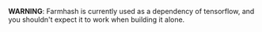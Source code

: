**WARNING**: Farmhash is currently used as a dependency of tensorflow, and you shouldn't expect it to work when building it alone.

